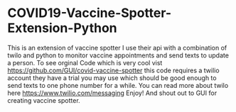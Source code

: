 # COVID19-Vaccine-Spotter-Extension-Python
This is an extension of vaccine spotter I use their api with a combination of twilo and python to monitor vaccine appointments and send texts to update a person. 
To see orginal Code which is very cool vist https://github.com/GUI/covid-vaccine-spotter
this code requires a twilio account they have a trial you may use which should be good enough to send texts to one phone number for a while. 
You can read more about twilo here https://www.twilio.com/messaging
Enjoy!
And shout out to GUI for creating vaccine spotter. 
